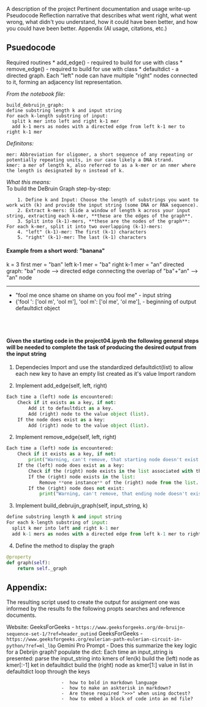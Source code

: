 A description of the project
Pertinent documentation and usage write-up
Pseudocode
Reflection narrative that describes what went right, what went wrong, what didn't you understand, how it could have been better, and how you could have been better.
Appendix (AI usage, citations, etc.)

## Psuedocode
Required routines
        * add_edge() - required to build for use with class
        * remove_edge() - required to build for use with class
        * defaultdict - a directed graph.  Each "left" node can have multiple "right" nodes connected to it, forming an adjacency list representation.

*From the notebook file:*
```
build_debruijn_graph:
define substring length k and input string
For each k-length substring of input:
  split k mer into left and right k-1 mer
  add k-1 mers as nodes with a directed edge from left k-1 mer to right k-1 mer
```

*Definitons:*<br>

    mer: Abbreviation for oligomer, a short sequence of any repeating or potentially repeating units, in our case likely a DNA strand.
    kmer: a mer of length k, also referred to as a k-mer or an nmer where the length is designated by n instead of k.  

*What this means:*<br>
    To build the DeBruin Graph step-by-step:
```
    1. Define k and Input: Choose the length of substrings you want to work with (k) and provide the input string (some DNA or RNA sequence).
    2. Extract k-mers: Slide a window of length k across your input string, extracting each k-mer, **these are the edges of the graph**.
    3. Split into (k-1)-mers, **these are the nodes of the graph**: For each k-mer, split it into two overlapping (k-1)-mers:
    4. "left" (k-1)-mer: The first (k-1) characters
    5. "right" (k-1)-mer: The last (k-1) characters
```
#### Example from a short word:  "banana"
k = 3
first mer = "ban"
left k-1 mer = "ba"
right k-1 mer = "an"
directed graph: "ba" node  -->  directed edge connecting the overlap of "ba"+"an" --> "an" node

-----------------------------------------------------------------------

* "fool me once shame on shame on you fool me" - input string
* {'fool ': ['ool m', 'ool m'], 'ool m': ['ol me', 'ol me'], - beginning of output defaultdict object

<br><br>

#### Given the starting code in the project04.ipynb the following general steps will be needed to complete the task of producing the desired output from the input string<br>

1.  Dependecies
    Import and use the standardized defaultdict(list) to allow each new key to have an empty list created as it's value
    Import random

1. Implement add_edge(self, left, right)
```python
Each time a (left) node is encountered:
    Check if it exists as a key, if not:
        Add it to defaultdict as a key.
        Add (right) node to the value object (list).
    If the node does exist as a key:
        Add (right) node to the value object (list). 
```
2. Implement remove_edge(self, left, right)
```python
Each time a (left) node is encountered:
    Check if it exists as a key, if not:
        print("Warning, can't remove, that starting node doesn't exist!")
    If the (left) node does exist as a key:
        Check if the (right) node exists in the list associated with the (left) node.
        If the (right) node exists in the list:
            Remove **one instance** of the (right) node from the list. 
        If the (right) node does not exist:
            print("Warning, can't remove, that ending node doesn't exist!")
```
3. Implement build_debruijn_graph(self, input_string, k)
```python
define substring length k and input string
For each k-length substring of input:
  split k mer into left and right k-1 mer
  add k-1 mers as nodes with a directed edge from left k-1 mer to right k-1 mer
```

4. Define the method to display the graph
```python
@property
def graph(self):
    return self._graph
```

## Appendix:
The resulting script used to create the output for assigment one was informed by the results fo the following propts searches and reference documents.

Website:
    GeeksForGeeks - `https://www.geeksforgeeks.org/de-bruijn-sequence-set-1/?ref=header_outind`
    GeeksForGeeks - `https://www.geeksforgeeks.org/eulerian-path-eulerian-circuit-in-python/?ref=ml_lbp`
    Gemini Pro Prompt   - Does this summarize the key logic for a Debrijn graph?  populate the dict:
                        Each time an input_string is presented:
                            parse the input_string into kmers of len(k)
                            build the (left) node as kmer[:-1] ket in defaultdict
                            build the (right) node as kmer[1:] value in list in defaultdict
                        loop through the keys

                        -  how to bold in markdown language
                        -  how to make an askterisk in markdown?
                        -  Are these required ">>>" when using doctest?
                        -  how to embed a block of code into an md file?

    



